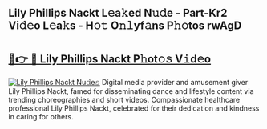 ## Lily Phillips Nackt L𝚎a𝚔ed N𝚞𝚍e - Part-Kr2 Vi𝚍𝚎o L𝚎a𝚔s - H𝚘𝚝 O𝚗𝚕yf𝚊ns P𝚑𝚘tos rwAgD

# <h2><a href="http://kf8mvz.oniu.top/?m=Lily+Phillips+Nackt">🔗👉 🔴 Lily Phillips Nackt P𝚑ot𝚘𝚜 V𝚒d𝚎o</a></h2>

[![Lily Phillips Nackt Nu𝚍e𝚜](https://i.imgur.com/0qMVB7G.gif)](http://kf8mvz.oniu.top/?m=Lily+Phillips+Nackt)
Digital media provider and amusement giver Lily Phillips Nackt, famed for disseminating dance and lifestyle content via trending choreographies and short videos. Compassionate healthcare professional Lily Phillips Nackt, celebrated for their dedication and kindness in caring for others.  
